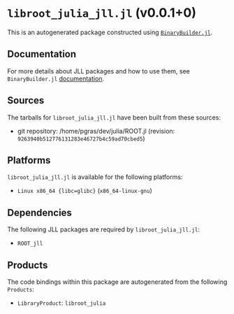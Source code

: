 # `libroot_julia_jll.jl` (v0.0.1+0)

This is an autogenerated package constructed using [`BinaryBuilder.jl`](https://github.com/JuliaPackaging/BinaryBuilder.jl).

## Documentation

For more details about JLL packages and how to use them, see `BinaryBuilder.jl` [documentation](https://docs.binarybuilder.org/stable/jll/).

## Sources

The tarballs for `libroot_julia_jll.jl` have been built from these sources:

* git repository: /home/pgras/dev/julia/ROOT.jl (revision: `9263940b512776131283e46727b4c59ad70cbed5`)

## Platforms

`libroot_julia_jll.jl` is available for the following platforms:

* `Linux x86_64 {libc=glibc}` (`x86_64-linux-gnu`)

## Dependencies

The following JLL packages are required by `libroot_julia_jll.jl`:

* `ROOT_jll`

## Products

The code bindings within this package are autogenerated from the following `Products`:

* `LibraryProduct`: `libroot_julia`
